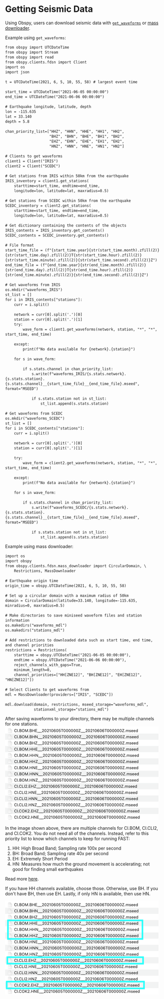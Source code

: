 # Getting Seismic Data  

Using Obspy, users can download seismic data with [`get_waveforms`](https://docs.obspy.org/packages/autogen/obspy.clients.fdsn.client.Client.get_waveforms.html) or [mass downloader](https://docs.obspy.org/packages/autogen/obspy.clients.fdsn.mass_downloader.html).  

Example using `get_waveforms`:  
```
from obspy import UTCDateTime
from obspy import Stream
from obspy import read
from obspy.clients.fdsn import Client
import os
import json

t = UTCDateTime(2021, 6, 5, 10, 55, 58) # largest event time

start_time = UTCDateTime("2021-06-05 00:00:00")
end_time = UTCDateTime("2021-06-06 00:00:00")

# Earthquake longitude, latitude, depth
lon = -115.635
lat = 33.140
depth = 5.8

chan_priority_list=["HHZ", "HHN", "HHE", "HH1", "HH2",
                    "BHZ", "BHN", "BHE", "BH1", "BH2",
                    "EHZ", "EHN", "EHE", "EH1", "EH2",
                    "HNZ", "HNN", "HNE", "HN1", "HN2"]

# Clients to get waveforms
client1 = Client("IRIS")
client2 = Client("SCEDC")

# Get stations from IRIS within 50km from the earthquake
IRIS_inventory = client1.get_stations(
    starttime=start_time, endtime=end_time,
    longitude=lon, latitude=lat, maxradius=0.5)

# Get stations from SCEDC within 50km from the earthquake
SCEDC_inventory = client2.get_stations(
    starttime=start_time, endtime=end_time,
    longitude=lon, latitude=lat, maxradius=0.5)

# Get dictionary containing the contents of the objects
IRIS_contents = IRIS_inventory.get_contents()
SCEDC_contents = SCEDC_inventory.get_contents()

# File format
start_time_file = (f"{start_time.year}{str(start_time.month).zfill(2)}{str(start_time.day).zfill(2)}T{str(start_time.hour).zfill(2)}{str(start_time.minute).zfill(2)}{str(start_time.second).zfill(2)}Z")
end_time_file = (f"{end_time.year}{str(end_time.month).zfill(2)}{str(end_time.day).zfill(2)}T{str(end_time.hour).zfill(2)}{str(end_time.minute).zfill(2)}{str(end_time.second).zfill(2)}Z")

# Get waveforms from IRIS
os.mkdir("waveforms_IRIS")
st_list = []
for i in IRIS_contents["stations"]:
    curr = i.split()
    
    network = curr[0].split('.')[0]
    station = curr[0].split('.')[1]
    try:
        wave_form = client1.get_waveforms(network, station, "*", "*", start_time, end_time)

    except:
        print(f"No data available for {network}.{station}")
        
    for s in wave_form:

        if s.stats.channel in chan_priority_list:
            s.write(f"waveforms_IRIS/{s.stats.network}.{s.stats.station}.{s.stats.channel}__{start_time_file}__{end_time_file}.mseed", format="MSEED")
            
            if s.stats.station not in st_list:
                st_list.append(s.stats.station)

# Get waveforms from SCEDC
os.mkdir("waveforms_SCEDC")
st_list = []
for i in SCEDC_contents["stations"]:
    curr = i.split()

    network = curr[0].split('.')[0]
    station = curr[0].split('.')[1]
    
    try:
        wave_form = client2.get_waveforms(network, station, "*", "*", start_time, end_time)

    except:
        print(f"No data available for {network}.{station}")

    for s in wave_form:

        if s.stats.channel in chan_priority_list:
            s.write(f"waveforms_SCEDC/{s.stats.network}.{s.stats.station}.{s.stats.channel}__{start_time_file}__{end_time_file}.mseed", format="MSEED")

            if s.stats.station not in st_list:
                st_list.append(s.stats.station)
```

Example using mass downloader:  
```
import os
import obspy
from obspy.clients.fdsn.mass_downloader import CircularDomain, \
    Restrictions, MassDownloader

# Earthquake origin time
origin_time = obspy.UTCDateTime(2021, 6, 5, 10, 55, 58)

# Set up a circular domain with a maximum radius of 50km
domain = CircularDomain(latitude=33.140, longitude=-115.635, minradius=0, maxradius=0.5)

# Make directories to save miniseed waveform files and station information
os.makedirs("waveforms_mdl")
os.makedirs("stations_mdl")

# Add restrictions to downloaded data such as start time, end time, and channel priorities
restrictions = Restrictions(
    starttime = obspy.UTCDateTime("2021-06-05 00:00:00"),
    endtime = obspy.UTCDateTime("2021-06-06 00:00:00"),
    reject_channels_with_gaps=True,
    minimum_length=0,
    channel_priorities=["HH[ZNE12]", "BH[ZNE12]", "EH[ZNE12]", "HN[ZNE12]"])

# Select Clients to get waveforms from
mdl = MassDownloader(providers=["IRIS", "SCEDC"])

mdl.download(domain, restrictions, mseed_storage="waveforms_mdl",
             stationxml_storage="stations_mdl")
```

After saving waveforms to your directory, there may be multiple channels for one stations.  
![multiple_channels](img/multiple_channels_example.png)  

In the image shown above, there are multiple channels for CI.BOM, CI.CLI2, and CI.COK2. You do not need all of the channels. Instead, refer to this priority list to know which channels to keep for running FAST:  

1. HH: High Broad Band; Sampling rate 100x per second
2. BH: Broad Band; Sampling rate 40x per second
3. EH: Extremely Short Period
4. HN: Measures how much the ground movement is accelerating; not good for finding small earthquakes  

Read more [here](https://ds.iris.edu/ds/nodes/dmc/data/formats/seed-channel-naming/).

If you have HH channels available, choose those. Otherwise, use BH. If you don't have BH, then use EH. Lastly, if only HN is available, then use HN.  

![channels_priority](img/multiple_channels_priority.png)